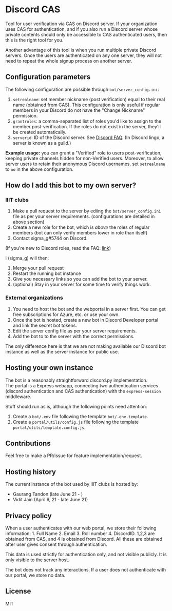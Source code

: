 # Discord CAS

Tool for user verification via CAS on Discord server. If your organization uses CAS for authentication, and if you also run a Discord server whose private contents should only be accessible to CAS authenticated users, then this is the right tool for you.

Another advantage of this tool is when you run multiple private Discord servers. Once the users are authenticated on any one server, they will not need to repeat the whole signup process on another server.

## Configuration parameters

The following configuration are possible through `bot/server_config.ini`:

1. `setrealname`: set member nickname (post verification) equal to their real name (obtained from CAS). This configuration is only useful if regular members in your Discord do not have the "Change Nickname" permission.
2. `grantroles`: a comma-separated list of roles you'd like to assign to the member post-verification. If the roles do not exist in the server, they'll be created automatically.
3. `serverid`: ID of the Discord server. See [Discord FAQ](https://support.discord.com/hc/en-us/articles/206346498-Where-can-I-find-my-User-Server-Message-ID-). (In Discord lingo, a server is known as a guild.)

**Example usage:** you can grant a "Verified" role to users post-verification, keeping private channels hidden for non-Verified users. Moreover, to allow server users to retain their anonymous Discord usernames, set `setrealname` to `no` in the above configuration.

## How do I add this bot to my own server?

### IIIT clubs

1. Make a pull request to the server by ediing the `bot/server_config.ini` file as per your server requirements. (configurations are detailed in above section)
2. Create a new role for the bot, which is *above* the roles of regular members (bot can only verify members lower in role than itself)
3. Contact sigma_g#5744 on Discord.

(If you're new to Discord roles, read the FAQ: [link](https://support.discord.com/hc/en-us/articles/214836687-Role-Management-101))   

I (sigma_g) will then:

1. Merge your pull request 
2. Restart the running bot instance 
3. Give you necessary links so you can add the bot to your server.
4. (optional) Stay in your server for some time to verify things work.

### External organizations

1. You need to host the bot and the webportal in a server first. You can get free subscriptions for Azure, etc. or use your own.
2. Once the bot is hosted, create a new bot in Discord Developer portal and link the secret bot tokens.
3. Edit the server config file as per your server requirements.
4. Add the bot to to the server with the correct permissions.

The only difference here is that we are not making available our Discord bot instance as well as the server instance for public use.

## Hosting your own instance

The bot is a reasonably straightforward discord.py implementation.  
The portal is a Express webapp, connecting two authentication services (discord authentication and CAS authentication) with the `express-session` middleware.

Stuff should run as is, although the following points need attention:

1. Create a `bot/.env` file following the template `bot/.env.template`.
2. Create a `portal/utils/config.js` file following the template `portal/utils/template.config.js`.

## Contributions

Feel free to make a PR/issue for feature implementation/request.

## Hosting history

The current instance of the bot used by IIIT clubs is hosted by:

- Gaurang Tandon (late June 21 - )
- Vidit Jain (April 6, 21 - late June 21)

## Privacy policy

When a user authenticates with our web portal, we store their following information: 1. Full Name 2. Email 3. Roll number 4. DiscordID. 1,2,3 are obtained from CAS, and 4 is obtained from Discord. All these are obtained after user gives consent through authentication. 

This data is used strictly for authentication only, and not visible publicly. It is only visible to the server host.

The bot does not track any interactions. If a user does not authenticate with our portal, we store no data.

## License

MIT